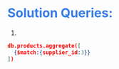 <h1 style="color:#397ce7">Solution Queries:</h1>

1.

```json
db.products.aggregate([
  {$match:{supplier_id:3}}
])

```

